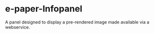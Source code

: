 # e-paper-Infopanel
A panel designed to display a pre-rendered image made available via a webservice. 
